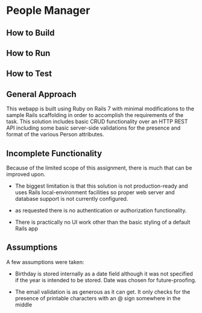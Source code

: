 # People Manager

## How to Build

## How to Run

## How to Test

## General Approach

This webapp is built using Ruby on Rails 7 with minimal modifications to the
sample Rails scaffolding in order to accomplish the requirements of the task.
This solution includes basic CRUD functionality over an HTTP REST API including
some basic server-side validations for the presence and format of the various Person
attributes. 



## Incomplete Functionality

Because of the limited scope of this assignment, there is much that can be
improved upon. 

* The biggest limitation is that this solution is not
production-ready and uses Rails local-environment facilities so proper web
server and database support is not currently configured. 

* as requested there is no authentication or authorization
functionality.

* There is practically no UI work other than the basic styling of a default
  Rails app

## Assumptions

A few assumptions were taken:

* Birthday is stored internally as a date field although it was not specified
  if the year is intended to be stored. Date was chosen for future-proofing.

* The email validation is as generous as it can get. It only checks for the
  presence of printable characters with an @ sign somewhere in the middle

